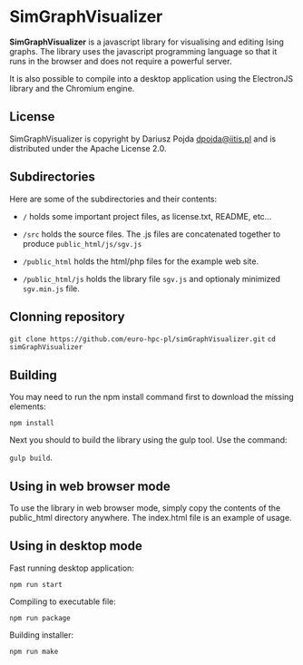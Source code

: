 SimGraphVisualizer
======================================

__SimGraphVisualizer__ is a javascript library for visualising and editing Ising graphs.
The library uses the javascript programming language so that it runs in the browser and does not require a powerful server.

It is also possible to compile into a desktop application using the ElectronJS library and the Chromium engine.

License
-------

SimGraphVisualizer is copyright by Dariusz Pojda <dpojda@iitis.pl> and is distributed under the Apache License 2.0.

Subdirectories
--------------

Here are some of the subdirectories and their contents:

* ```/``` holds some important project files, as license.txt, README, etc...

* ```/src``` holds the source files. The .js files are concatenated together to produce ```public_html/js/sgv.js```

* ```/public_html``` holds the html/php files for the example web site.

* ```/public_html/js``` holds the library file ```sgv.js``` and optionaly minimized ```sgv.min.js``` file.

Clonning repository
-------------------

```git clone https://github.com/euro-hpc-pl/simGraphVisualizer.git```
```cd simGraphVisualizer```

Building
--------

You may need to run the npm install command first to download the missing elements:

```npm install```

Next you should to build the library using the gulp tool. Use the command: 

```gulp build```.

Using in web browser mode
-------------------------

To use the library in web browser mode, simply copy the contents of the public_html directory anywhere. The index.html file is an example of usage.

Using in desktop mode
---------------------

Fast running desktop application:

```npm run start```

Compiling to executable file:

```npm run package```

Building installer:

```npm run make```

